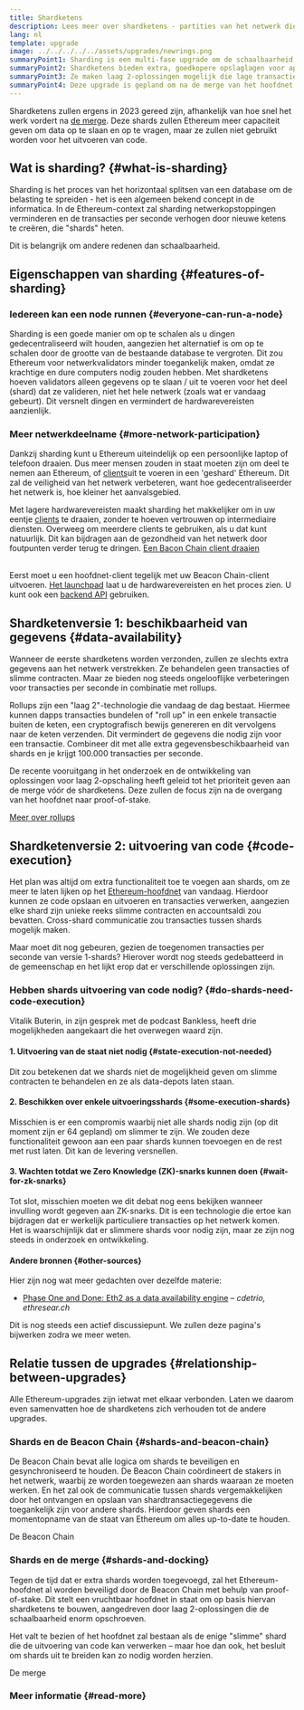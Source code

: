 ```yaml
---
title: Shardketens
description: Lees meer over shardketens - partities van het netwerk die Ethereum meer transactiecapaciteit geven en het runnen van Ethereum makkelijker maken.
lang: nl
template: upgrade
image: ../../../../../assets/upgrades/newrings.png
summaryPoint1: Sharding is een multi-fase upgrade om de schaalbaarheid en capaciteit van Ethereum te verbeteren.
summaryPoint2: Shardketens bieden extra, goedkopere opslaglagen voor applicaties en rollups om gegevens op te slaan.
summaryPoint3: Ze maken laag 2-oplossingen mogelijk die lage transactiekosten bieden terwijl ze de veiligheid van Ethereum vergroten.
summaryPoint4: Deze upgrade is gepland om na de merge van het hoofdnet met de Beacon Chain te volgen.
---
```


<UpgradeStatus dateKey="page-upgrades-shards-date">
    Shardketens zullen ergens in 2023 gereed zijn, afhankelijk van hoe snel het werk vordert na <a href="/upgrades/merge/">de merge</a>. Deze shards zullen Ethereum meer capaciteit geven om data op te slaan en op te vragen, maar ze zullen niet gebruikt worden voor het uitvoeren van code.
</UpgradeStatus>

## Wat is sharding? {#what-is-sharding}

Sharding is het proces van het horizontaal splitsen van een database om de belasting te spreiden - het is een algemeen bekend concept in de informatica. In de Ethereum-context zal sharding netwerkopstoppingen verminderen en de transacties per seconde verhogen door nieuwe ketens te creëren, die "shards" heten.

Dit is belangrijk om andere redenen dan schaalbaarheid.

## Eigenschappen van sharding {#features-of-sharding}

### Iedereen kan een node runnen {#everyone-can-run-a-node}

Sharding is een goede manier om op te schalen als u dingen gedecentraliseerd wilt houden, aangezien het alternatief is om op te schalen door de grootte van de bestaande database te vergroten. Dit zou Ethereum voor netwerkvalidators minder toegankelijk maken, omdat ze krachtige en dure computers nodig zouden hebben. Met shardketens hoeven validators alleen gegevens op te slaan / uit te voeren voor het deel (shard) dat ze valideren, niet het hele netwerk (zoals wat er vandaag gebeurt). Dit versnelt dingen en vermindert de hardwarevereisten aanzienlijk.

### Meer netwerkdeelname {#more-network-participation}

Dankzij sharding kunt u Ethereum uiteindelijk op een persoonlijke laptop of telefoon draaien. Dus meer mensen zouden in staat moeten zijn om deel te nemen aan Ethereum, of [clients](/developers/docs/nodes-and-clients/)uit te voeren in een 'geshard' Ethereum. Dit zal de veiligheid van het netwerk verbeteren, want hoe gedecentraliseerder het netwerk is, hoe kleiner het aanvalsgebied.

Met lagere hardwarevereisten maakt sharding het makkelijker om in uw eentje [clients](/developers/docs/nodes-and-clients/) te draaien, zonder te hoeven vertrouwen op intermediaire diensten. Overweeg om meerdere clients te gebruiken, als u dat kunt natuurlijk. Dit kan bijdragen aan de gezondheid van het netwerk door foutpunten verder terug te dringen. [Een Bacon Chain client draaien](/upgrades/get-involved/)

<br />

<InfoBanner isWarning={true}>
  Eerst moet u een hoofdnet-client tegelijk met uw Beacon Chain-client uitvoeren. <a href="https://launchpad.ethereum.org" target="_blank">Het launchpad</a> laat u de hardwarevereisten en het proces zien. U kunt ook een <a href="/developers/docs/apis/backend/#available-libraries">backend API</a> gebruiken.
</InfoBanner>

## Shardketenversie 1: beschikbaarheid van gegevens {#data-availability}

Wanneer de eerste shardketens worden verzonden, zullen ze slechts extra gegevens aan het netwerk verstrekken. Ze behandelen geen transacties of slimme contracten. Maar ze bieden nog steeds ongelooflijke verbeteringen voor transacties per seconde in combinatie met rollups.

Rollups zijn een "laag 2"-technologie die vandaag de dag bestaat. Hiermee kunnen dapps transacties bundelen of "roll up" in een enkele transactie buiten de keten, een cryptografisch bewijs genereren en dit vervolgens naar de keten verzenden. Dit vermindert de gegevens die nodig zijn voor een transactie. Combineer dit met alle extra gegevensbeschikbaarheid van shards en je krijgt 100.000 transacties per seconde.

<InfoBanner isWarning={false}>
  De recente vooruitgang in het onderzoek en de ontwikkeling van oplossingen voor laag 2-opschaling heeft geleid tot het prioriteit geven aan de merge vóór de shardketens. Deze zullen de focus zijn na de overgang van het hoofdnet naar proof-of-stake.

[Meer over rollups](/developers/docs/scaling/layer--rollups)
</InfoBanner>

## Shardketenversie 2: uitvoering van code {#code-execution}

Het plan was altijd om extra functionaliteit toe te voegen aan shards, om ze meer te laten lijken op het [Ethereum-hoofdnet](/glossary/#mainnet) van vandaag. Hierdoor kunnen ze code opslaan en uitvoeren en transacties verwerken, aangezien elke shard zijn unieke reeks slimme contracten en accountsaldi zou bevatten. Cross-shard communicatie zou transacties tussen shards mogelijk maken.

Maar moet dit nog gebeuren, gezien de toegenomen transacties per seconde van versie 1-shards? Hierover wordt nog steeds gedebatteerd in de gemeenschap en het lijkt erop dat er verschillende oplossingen zijn.

### Hebben shards uitvoering van code nodig? {#do-shards-need-code-execution}

Vitalik Buterin, in zijn gesprek met de podcast Bankless, heeft drie mogelijkheden aangekaart die het overwegen waard zijn.

<YouTube id="-R0j5AMUSzA" start="5841" />

#### 1. Uitvoering van de staat niet nodig {#state-execution-not-needed}

Dit zou betekenen dat we shards niet de mogelijkheid geven om slimme contracten te behandelen en ze als data-depots laten staan.

#### 2. Beschikken over enkele uitvoeringsshards {#some-execution-shards}

Misschien is er een compromis waarbij niet alle shards nodig zijn (op dit moment zijn er 64 gepland) om slimmer te zijn. We zouden deze functionaliteit gewoon aan een paar shards kunnen toevoegen en de rest met rust laten. Dit kan de levering versnellen.

#### 3. Wachten totdat we Zero Knowledge (ZK)-snarks kunnen doen {#wait-for-zk-snarks}

Tot slot, misschien moeten we dit debat nog eens bekijken wanneer invulling wordt gegeven aan ZK-snarks. Dit is een technologie die ertoe kan bijdragen dat er werkelijk particuliere transacties op het netwerk komen. Het is waarschijnlijk dat er slimmere shards voor nodig zijn, maar ze zijn nog steeds in onderzoek en ontwikkeling.

#### Andere bronnen {#other-sources}

Hier zijn nog wat meer gedachten over dezelfde materie:

- [Phase One and Done: Eth2 as a data availability engine](https://ethresear.ch/t/phase-one-and-done-eth2-as-a-data-availability-engine/5269/8) – _cdetrio, ethresear.ch_

Dit is nog steeds een actief discussiepunt. We zullen deze pagina's bijwerken zodra we meer weten.

## Relatie tussen de upgrades {#relationship-between-upgrades}

Alle Ethereum-upgrades zijn ietwat met elkaar verbonden. Laten we daarom even samenvatten hoe de shardketens zich verhouden tot de andere upgrades.

### Shards en de Beacon Chain {#shards-and-beacon-chain}

De Beacon Chain bevat alle logica om shards te beveiligen en gesynchroniseerd te houden. De Beacon Chain coördineert de stakers in het netwerk, waarbij ze worden toegewezen aan shards waaraan ze moeten werken. En het zal ook de communicatie tussen shards vergemakkelijken door het ontvangen en opslaan van shardtransactiegegevens die toegankelijk zijn voor andere shards. Hierdoor geven shards een momentopname van de staat van Ethereum om alles up-to-date te houden.

<ButtonLink to="/upgrades/beacon-chain/">
  De Beacon Chain
</ButtonLink>

### Shards en de merge {#shards-and-docking}

Tegen de tijd dat er extra shards worden toegevoegd, zal het Ethereum-hoofdnet al worden beveiligd door de Beacon Chain met behulp van proof-of-stake. Dit stelt een vruchtbaar hoofdnet in staat om op basis hiervan shardketens te bouwen, aangedreven door laag 2-oplossingen die de schaalbaarheid enorm opschroeven.

Het valt te bezien of het hoofdnet zal bestaan als de enige "slimme" shard die de uitvoering van code kan verwerken – maar hoe dan ook, het besluit om shards uit te breiden kan zo nodig worden herzien.

<ButtonLink to="/upgrades/merge/">
  De merge
</ButtonLink>

<Divider />

### Meer informatie {#read-more}

<ShardChainsList />
